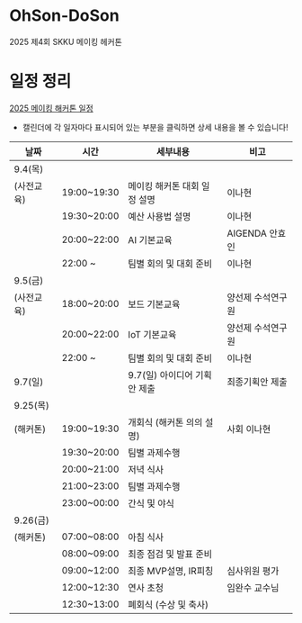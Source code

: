# OhSon-DoSon
2025 제4회 SKKU 메이킹 헤커톤
# 일정 정리

[2025 메이킹 해커톤 일정](https://www.notion.so/265c3aca421b81aeb42bd3d583d63707?pvs=21)

- 캘린더에 각 일자마다 표시되어 있는 부분을 클릭하면 상세 내용을 볼 수 있습니다!

| 날짜 | 시간 | 세부내용 | 비고 |
| --- | --- | --- | --- |
| 9.4(목)
(사전교육) | 19:00~19:30 | 메이킹 해커톤 대회 일정 설명 | 이나현 |
|  | 19:30~20:00 | 예산 사용법 설명 | 이나현 |
|  | 20:00~22:00 | AI 기본교육 | AIGENDA 안효인 |
|  | 22:00 ~ | 팀별 회의 및 대회 준비 | 이나현 |
| 9.5(금)
(사전교육) | 18:00~20:00 | 보드 기본교육 | 양선제 수석연구원 |
|  | 20:00~22:00 | IoT 기본교육 | 양선제 수석연구원 |
|  | 22:00 ~ | 팀별 회의 및 대회 준비 | 이나현 |
| 9.7(일) |  | 9.7(일) 아이디어 기획안 제출 | 최종기획안 제출 |
| 9.25(목)
(해커톤) | 19:00~19:30 | 개회식 (해커톤 의의 설명) | 사회 이나현 |
|  | 19:30~20:00 | 팀별 과제수행 |  |
|  | 20:00~21:00 | 저녁 식사 |  |
|  | 21:00~23:00 | 팀별 과제수행 |  |
|  | 23:00~00:00 | 간식 및 야식 |  |
| 9.26(금)
(해커톤) | 07:00~08:00 | 아침 식사 |  |
|  | 08:00~09:00 | 최종 점검 및 발표 준비 |  |
|  | 09:00~12:00 | 최종 MVP설명, IR피칭 | 심사위원 평가 |
|  | 12:00~12:30 | 연사 초청 | 임완수 교수님 |
|  | 12:30~13:00 | 폐회식 (수상 및 축사) |  |
